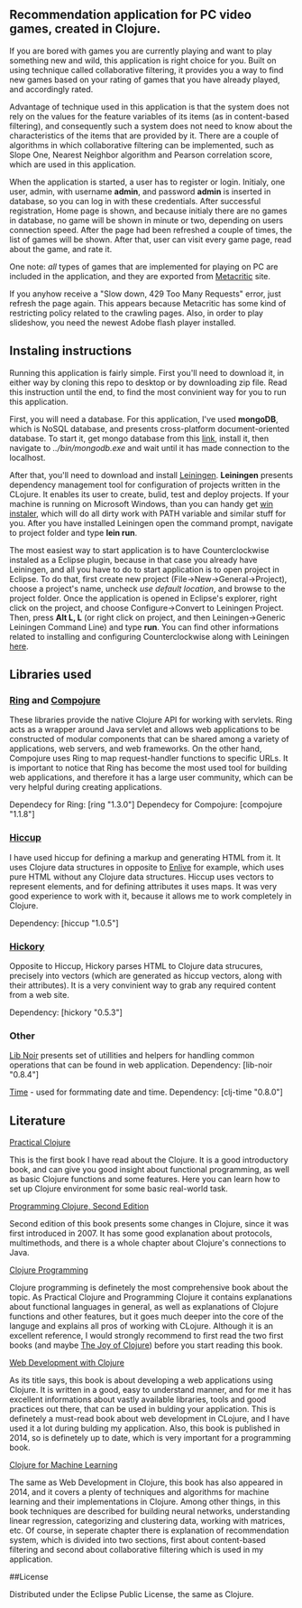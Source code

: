 ## Recommendation application for PC video games, created in Clojure. 

  If you are bored with games you are currently playing and want to play something new and wild, this application is right choice for you. Built on using technique called collaborative filtering, it provides you a way to find new games based on your rating of games that you have already played, and accordingly rated.

  Advantage of technique used in this application is that the system does not rely on the values for the feature variables of its items (as in content-based filtering), and consequently such a system does not need to know about the characteristics of the items that are provided by it. There are a couple of algorithms in which collaborative filtering can be implemented, such as Slope One, Nearest Neighbor algorithm and Pearson correlation score, which are used in this application. 
  
  When the application is started, a user has to register or login. Initialy, one user, admin, with username **admin**, and password **admin** is inserted in database, so you can log in with these credentials.  After successful registration, Home page is shown, and because initialy there are no games in database, no game will be shown in minute or two, depending on users connection speed. After the page had been refreshed a couple of times, the list of games will be shown. After that, user can visit every game page, read about the game, and rate it.      

One note: *all* types of games that are implemented for playing on PC are included in the application, and they are exported from [Metacritic](http://www.metacritic.com) site.  

  If you anyhow receive a "Slow down, 429 Too Many Requests" error, just refresh the page again. This appears because Metacritic has some kind of restricting policy related to the crawling pages. Also, in order to play slideshow, you need the newest Adobe flash player installed.

## Instaling instructions

  Running this application is fairly simple. First you'll need to download it, in either way by cloning this repo to desktop or by downloading zip file. Read this instruction until the end, to find the most convinient way for you to run this application.

 First, you will need a database. For this application, I've used **mongoDB**, which is NoSQL database, and presents cross-platform document-oriented database.
  To start it, get mongo database from this [link](http://www.mongodb.org), install it, then navigate to *../bin/mongodb.exe* and wait until it has made connection to the localhost. 

  After that, you'll need to download and install [Leiningen](http://leiningen.org). **Leiningen** presents dependency management tool for configuration of projects written in the CLojure. It enables its user to create, bulid, test and deploy projects. If your machine is running on Microsoft Windows, than you can handy get [win instaler](http://leiningen-win-installer.djpowell.net), which will do all dirty work with PATH variable and similar stuff for you. After you have installed Leiningen open the command prompt, navigate to project folder and type **lein run**.
  
  The most easiest way to start application is to have Counterclockwise instaled as a Eclipse plugin, because in that case you already have Leiningen, and all you have to do to start application is to open project in Eclipse. To do that, first create new project (File->New->General->Project), choose  a project's name, uncheck *use default location*, and browse to the project folder. Once the application is opened in Eclipse's explorer, right click on the project, and choose Configure->Convert to Leiningen Project. Then, press **Alt L, L** (or right click on project, and then Leiningen->Generic Leiningen Command Line) and type **run**. You can find other informations related to installing and configuring Counterclockwise along with Leiningen [here](http://doc.ccw-ide.org/documentation.html).
  
## Libraries used 

### [Ring](https://github.com/ring-clojure/ring) and [Compojure](https://github.com/weavejester/compojure)

  These libraries provide the native Clojure API for working with servlets. Ring acts as a wrapper around Java servlet and allows web applications to be constructed of modular components that can be shared among a variety of applications, web servers, and web frameworks. On the other hand, Compojure uses Ring to map request-handler functions to specific URLs. It is important to notice that Ring has become the most used tool for building web applications, and therefore it has a large user community, which can be very helpful during creating applications.  

Dependecy for Ring: [ring "1.3.0"]
Dependecy for Compojure: [compojure "1.1.8"]

### [Hiccup](https://github.com/weavejester/hiccup) 

  I have used hiccup for defining a markup and generating HTML from it. It uses Clojure data structures in opposite to [Enlive](https://github.com/cgrand/enlive) for example, which uses pure HTML without any Clojure data structures. Hiccup uses vectors to represent elements, and for defining attributes it uses maps. It was very good experience to work with it, because it allows me to work completely in Clojure. 

Dependency: [hiccup "1.0.5"]

### [Hickory](https://github.com/davidsantiago/hickory)

  Opposite to Hiccup, Hickory parses HTML to Clojure data strucures, precisely into vectors (which are generated as hiccup vectors, along with their attributes). It is a very convinient way to grab any required content from a web site.
  
Dependency: [hickory "0.5.3"]

### Other

[Lib Noir](https://github.com/noir-clojure/lib-noir) presents set of utillities and helpers for handling common operations that can be found in web application. Dependency: [lib-noir "0.8.4"]

[Time](https://github.com/clj-time/clj-time) - used for formmating date and time. Dependency: [clj-time "0.8.0"]

## Literature

[Practical Clojure](http://www.amazon.com/Practical-Clojure-Experts-Voice-Source-ebook/dp/B003VM7G3S)

  This is the first book I have read about the Clojure. It is a good introductory book, and can give you good insight about functional programming, as well as basic Clojure functions and some features. Here you can learn how to set up Clojure environment for some basic real-world task. 

[Programming Clojure, Second Edition](http://www.amazon.com/Programming-Clojure-Stuart-Halloway/dp/1934356867)

  Second edition of this book presents some changes in Clojure, since it was first introduced in 2007. It has some good explanation about protocols, multimethods, and there is a whole chapter about Clojure's connections to Java.

[Clojure Programming](http://www.amazon.com/Clojure-Programming-Chas-Emerick/dp/1449394701/ref=pd_sim_b_1?ie=UTF8&refRID=0KCSHHVCSA3Z3YCX6JAF)

  Clojure programming is definetely the most comprehensive book about the topic. As Practical Clojure and Programming Clojure it contains explanations about functional languages in general, as well as explanations of Clojure functions and other features, but it goes much deeper into the core of the languge and explains all pros of working with CLojure. Although it is an excellent reference, I would strongly recommend to first read the two first books (and maybe [The Joy of Clojure](http://www.amazon.com/The-Joy-Clojure-Thinking-Way/dp/1935182641/ref=pd_sim_b_2?ie=UTF8&refRID=0KCSHHVCSA3Z3YCX6JAF)) before you start reading this book.   

[Web Development with Clojure](http://www.amazon.com/Web-Development-Clojure-Build-Bulletproof/dp/1937785645/ref=pd_sim_b_3?ie=UTF8&refRID=0KCSHHVCSA3Z3YCX6JAF)

  As its title says, this book is about developing a web applications using Clojure. It is written in a good, easy to understand manner, and for me it has excellent informations about vastly available libraries, tools and good practices out there, that can be used in bulding your application. This is definetely a must-read book about web development in CLojure, and I have used it a lot during bulding my application. Also, this book is published in 2014, so is definetely up to date, which is very important for a programming book. 

[Clojure for Machine Learning](http://www.amazon.com/Clojure-Machine-Learning-Akhil-Wali/dp/1783284358)

  The same as Web Development in Clojure, this book has also appeared in 2014, and it covers a plenty of techniques and algorithms for machine learning and their implementations in Clojure. Among other things, in this book techniques are described for building neural networks, understanding linear regression, categorizing and clustering data, working with matrices, etc. Of course, in seperate chapter there is explanation of recommendation system, which is divided into two sections, first about content-based filtering and second about collaborative filtering which is used in my application.     

##License

Distributed under the Eclipse Public License, the same as Clojure.
